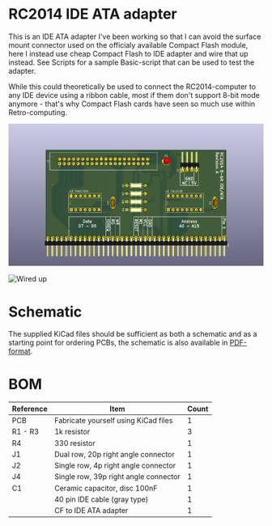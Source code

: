 # RC2014 IDE ATA adapter

This is an IDE ATA adapter I've been working so that I can avoid the surface mount
connector used on the officialy available Compact Flash module, here I instead use
cheap Compact Flash to IDE adapter and wire that up instead. See Scripts for a 
sample Basic-script that can be used to test the adapter.

While this could theoretically be used to connect the RC2014-computer to any IDE
device using a ribbon cable, most if them don't support 8-bit mode anymore - that's
why Compact Flash cards have seen so much use within Retro-computing.

![IDE PCB](https://github.com/tebl/RC2014/raw/master/RC2014%20IDE/gallery/pcb.PNG)

![Wired up](https://github.com/tebl/RC2014/raw/master/RC2014%20IDE/gallery/2017-05-13%2012.11.12.jpg)

# Schematic
The supplied KiCad files should be sufficient as both a schematic and as a starting
point for ordering PCBs, the schematic is also available in
[PDF-format](https://github.com/tebl/RC2014/raw/master/RC2014%20IDE/export/RC2014%20IDE.pdf).

# BOM
| Reference | Item                                  | Count |
| --------- | ------------------------------------- | ----- |
| PCB       | Fabricate yourself using KiCad files  |     1 |
| R1 - R3   | 1k resistor                           |     3 |
| R4        | 330 resistor                          |     1 |
| J1        | Dual row, 20p right angle connector   |     1 |
| J2        | Single row, 4p right angle connector  |     1 |
| J4        | Single row, 39p right angle connector |     1 |
| C1        | Ceramic capacitor, disc 100nF         |     1 |
|           | 40 pin IDE cable (gray type)          |     1 |
|           | CF to IDE ATA adapter                 |     1 |